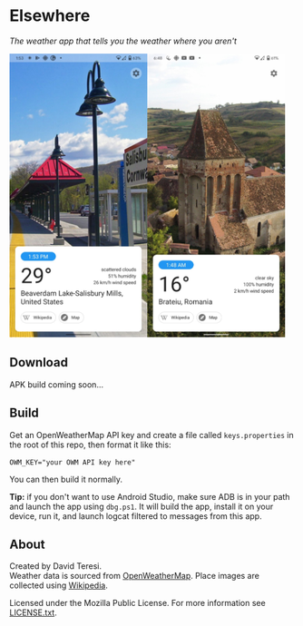 # Elsewhere
*The weather app that tells you the weather where you aren't*

<img alt="Screenshot of Elsewhere showing the weather in Beaverdam Lake-Salisbury Mills, USA" src="assets/screenshots/beaverdam_lake.png" height=500 /><img alt="Screenshot of Elsewhere showing the weather in Brateiu, Austria" src="assets/screenshots/brateiu.png" height=500 />

## Download
APK build coming soon...

## Build
Get an OpenWeatherMap API key and create a file called `keys.properties` in the root of this repo, then format it like this:

    OWM_KEY="your OWM API key here"

You can then build it normally.

**Tip:** if you don't want to use Android Studio, make sure ADB is in your path and launch the app using `dbg.ps1`. It will build the app, install it on your device, run it, and launch logcat filtered to messages from this app.

## About
Created by David Teresi.  
Weather data is sourced from [OpenWeatherMap](https://openweathermap.org). Place images are collected using [Wikipedia](https://wikipedia.org/).

Licensed under the Mozilla Public License. For more information see [LICENSE.txt](LICENSE.txt).
